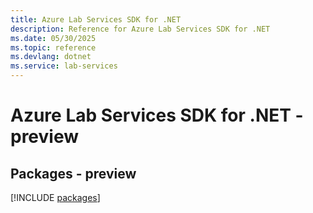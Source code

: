 ```yaml
---
title: Azure Lab Services SDK for .NET
description: Reference for Azure Lab Services SDK for .NET
ms.date: 05/30/2025
ms.topic: reference
ms.devlang: dotnet
ms.service: lab-services
---
```

# Azure Lab Services SDK for .NET - preview
## Packages - preview
[!INCLUDE [packages](lab-services-index.md)]